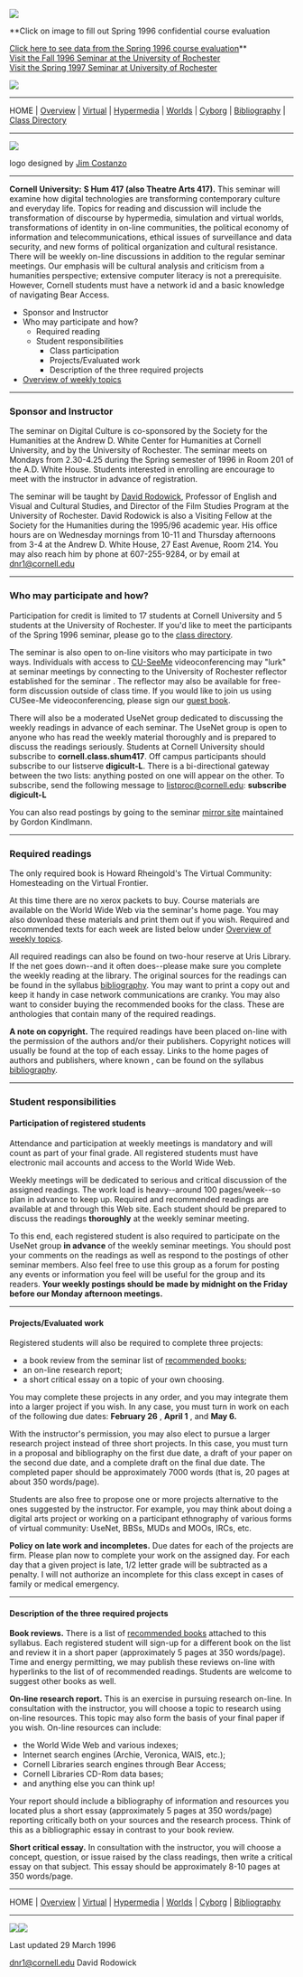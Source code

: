 [![](Ryan.gif)](http://www.rochester.edu/College/FS/Seminars/DigiCult/ExitSurvey.html)  
  
**Click on image to fill out Spring 1996 confidential course evaluation  
  
[Click here to see data from the Spring 1996 course
evaluation](http://www.rochester.edu/College/FS/Seminars/DigiCult/RawDataS96.html)**  
[Visit the Fall 1996 Seminar at the University of
Rochester](http://www.rochester.edu/College/FS/Seminars/DigiCult/DigiCultF96.html)  
[Visit the Spring 1997 Seminar at University of
Rochester](http://www.rochester.edu/College/FS/Seminars/DigiCult/Spring1997/Syllabus97.htm)  
  
[![](rib_bar_wh.gif)](http://www.eff.org/blueribbon.html)  
  

* * *

HOME | [Overview](4Overview.html) | [Virtual](5aVirtual.html) |
[Hypermedia](6aHypermedia.html) | [Worlds](7aWorlds.html) |
[Cyborg](8aCyborg.html) | [Bibliography](1aBibliography.html) | [Class
Directory](http://orac.ee.cornell.edu/unit1/pgs/directory/)

* * *

![](digital_culture.gif)

logo designed by [Jim Costanzo](http://www.thing.net/~costanzo)

* * *

**Cornell University:** **S Hum 417 (also Theatre Arts 417).** This seminar
will examine how digital technologies are transforming contemporary culture
and everyday life. Topics for reading and discussion will include the
transformation of discourse by hypermedia, simulation and virtual worlds,
transformations of identity in on-line communities, the political economy of
information and telecommunications, ethical issues of surveillance and data
security, and new forms of political organization and cultural resistance.
There will be weekly on-line discussions in addition to the regular seminar
meetings. Our emphasis will be cultural analysis and criticism from a
humanities perspective; extensive computer literacy is not a prerequisite.
However, Cornell students must have a network id and a basic knowledge of
navigating Bear Access.

  * Sponsor and Instructor
  * Who may participate and how?
    * Required reading
    * Student responsibilities 
      * Class participation
      * Projects/Evaluated work
      * Description of the three required projects
  * [Overview of weekly topics](4Overview.html) 

* * *

### Sponsor and Instructor

The seminar on Digital Culture is co-sponsored by the Society for the
Humanities at the Andrew D. White Center for Humanities at Cornell University,
and by the University of Rochester. The seminar meets on Mondays from
2.30-4.25 during the Spring semester of 1996 in Room 201 of the A.D. White
House. Students interested in enrolling are encourage to meet with the
instructor in advance of registration.  
  
The seminar will be taught by [David
Rodowick](http://www.rochester.edu/College/FS/Rodowick/DNRHome.html),
Professor of English and Visual and Cultural Studies, and Director of the Film
Studies Program at the University of Rochester. David Rodowick is also a
Visiting Fellow at the Society for the Humanities during the 1995/96 academic
year. His office hours are on Wednesday mornings from 10-11 and Thursday
afternoons from 3-4 at the Andrew D. White House, 27 East Avenue, Room 214.
You may also reach him by phone at 607-255-9284, or by email at
[dnr1@cornell.edu](mailto:dnr1@cornell.edu)  
  

* * *

### Who may participate and how?

Participation for credit is limited to 17 students at Cornell University and 5
students at the University of Rochester. If you'd like to meet the
participants of the Spring 1996 seminar, please go to the [class
directory](http://orac.ee.cornell.edu/unit1/pgs/directory/).  
  
The seminar is also open to on-line visitors who may participate in two ways.
Individuals with access to [CU-SeeMe](http://cu-seeme.cornell.edu/)
videoconferencing may "lurk" at seminar meetings by connecting to the
University of Rochester reflector established for the seminar . The reflector
may also be available for free-form discussion outside of class time. If you
would like to join us using CUSee-Me videoconferencing, please sign our [guest
book](CUSeeMe%20form.html).  
  
There will also be a moderated UseNet group dedicated to discussing the weekly
readings in advance of each seminar. The UseNet group is open to anyone who
has read the weekly material thoroughly and is prepared to discuss the
readings seriously. Students at Cornell University should subscribe to
**cornell.class.shum417**. Off campus participants should subscribe to our
listserve **digicult-L**. There is a bi-directional gateway between the two
lists: anything posted on one will appear on the other. To subscribe, send the
following message to [listproc@cornell.edu](mailto:listproc@cornell.edu):
**subscribe digicult-L <your name>**  
  
You can also read postings by going to the seminar [mirror
site](http://www.graphics.cornell.edu/~gordon/NotNews/) maintained by Gordon
Kindlmann.  
  

* * *

### Required readings

The only required book is Howard Rheingold's The Virtual Community:
Homesteading on the Virtual Frontier.  
  
At this time there are no xerox packets to buy. Course materials are available
on the World Wide Web via the seminar's home page. You may also download these
materials and print them out if you wish. Required and recommended texts for
each week are listed below under [Overview of weekly topics](4Overview.html).  
  
All required readings can also be found on two-hour reserve at Uris Library.
If the net goes down--and it often does--please make sure you complete the
weekly reading at the library. The original sources for the readings can be
found in the syllabus [bibliography](1aBibliography.html). You may want to
print a copy out and keep it handy in case network communications are cranky.
You may also want to consider buying the recommended books for the class.
These are anthologies that contain many of the required readings.  
  
**A note on copyright.** The required readings have been placed on-line with
the permission of the authors and/or their publishers. Copyright notices will
usually be found at the top of each essay. Links to the home pages of authors
and publishers, where known , can be found on the syllabus
[bibliography](1aBibliography.html).  
  

* * *

### Student responsibilities

#### Participation of registered students

Attendance and participation at weekly meetings is mandatory and will count as
part of your final grade. All registered students must have electronic mail
accounts and access to the World Wide Web.  
  
Weekly meetings will be dedicated to serious and critical discussion of the
assigned readings. The work load is heavy--around 100 pages/week--so plan in
advance to keep up. Required and recommended readings are available at and
through this Web site. Each student should be prepared to discuss the readings
**thoroughly** at the weekly seminar meeting.  
  
To this end, each registered student is also required to participate on the
UseNet group **in advance** of the weekly seminar meetings. You should post
your comments on the readings as well as respond to the postings of other
seminar members. Also feel free to use this group as a forum for posting any
events or information you feel will be useful for the group and its readers.
**Your weekly postings should be made by midnight on the Friday before our
Monday afternoon meetings.**  
  

* * *

#### Projects/Evaluated work

Registered students will also be required to complete three projects:

  * a book review from the seminar list of [recommended books](/Macintosh%20HD/Desktop%20Folder/Recommended.html); 
  * an on-line research report; 
  * a short critical essay on a topic of your own choosing. 

You may complete these projects in any order, and you may integrate them into
a larger project if you wish. In any case, you must turn in work on each of
the following due dates: **February 26** , **April 1** , and **May 6.**  
  
With the instructor's permission, you may also elect to pursue a larger
research project instead of three short projects. In this case, you must turn
in a proposal and bibliography on the first due date, a draft of your paper on
the second due date, and a complete draft on the final due date. The completed
paper should be approximately 7000 words (that is, 20 pages at about 350
words/page).  
  
Students are also free to propose one or more projects alternative to the ones
suggested by the instructor. For example, you may think about doing a digital
arts project or working on a participant ethnography of various forms of
virtual community: UseNet, BBSs, MUDs and MOOs, IRCs, etc.  
  
**Policy on late work and incompletes.** Due dates for each of the projects
are firm. Please plan now to complete your work on the assigned day. For each
day that a given project is late, 1/2 letter grade will be subtracted as a
penalty. I will not authorize an incomplete for this class except in cases of
family or medical emergency.  
  

* * *

#### Description of the three required projects

**Book reviews.** There is a list of [recommended
books](/Macintosh%20HD/Desktop%20Folder/Recommended.html) attached to this
syllabus. Each registered student will sign-up for a different book on the
list and review it in a short paper (approximately 5 pages at 350 words/page).
Time and energy permitting, we may publish these reviews on-line with
hyperlinks to the list of of recommended readings. Students are welcome to
suggest other books as well.  
  
**On-line research report.** This is an exercise in pursuing research on-line.
In consultation with the instructor, you will choose a topic to research using
on-line resources. This topic may also form the basis of your final paper if
you wish. On-line resources can include:

  * the World Wide Web and various indexes; 
  * Internet search engines (Archie, Veronica, WAIS, etc.); 
  * Cornell Libraries search engines through Bear Access; 
  * Cornell Libraries CD-Rom data bases; 
  * and anything else you can think up! 

Your report should include a bibliography of information and resources you
located plus a short essay (approximately 5 pages at 350 words/page) reporting
critically both on your sources and the research process. Think of this as a
bibliographic essay in contrast to your book review.  
  
**Short critical essay.** In consultation with the instructor, you will choose
a concept, question, or issue raised by the class readings, then write a
critical essay on that subject. This essay should be approximately 8-10 pages
at 350 words/page.

* * *

HOME | [Overview](4Overview.html) | [Virtual](5aVirtual.html) |
[Hypermedia](6aHypermedia.html) | [Worlds](7aWorlds.html) |
[Cyborg](8aCyborg.html) | [Bibliography](1aBibliography.html)

* * *

![](granite_top.gif)[![](granite_right.gif)](4Overview.html)

Last updated 29 March 1996

[dnr1@cornell.edu](mailto:dnr1@cornell.edu) David Rodowick

